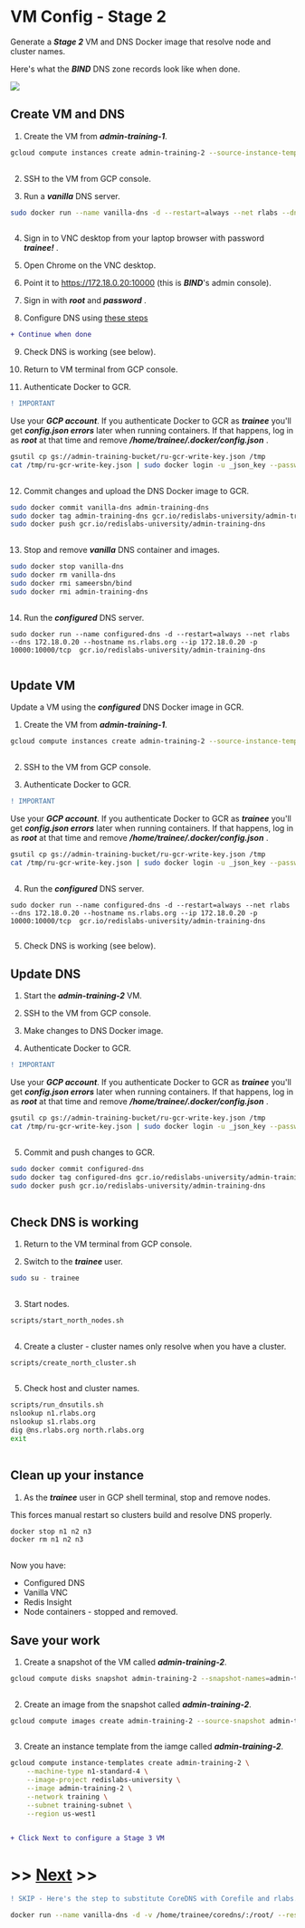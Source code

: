 # VM Config - Stage 2

Generate a ***Stage 2*** VM and DNS Docker image that resolve node and cluster names.

Here's what the ***BIND*** DNS zone records look like when done.

![](../config-dns/images/12-dns-done.png)

## Create VM and DNS

1. Create the VM from ***admin-training-1***.

```bash
gcloud compute instances create admin-training-2 --source-instance-template admin-training-1 --zone=us-west1-b
 
```

2. SSH to the VM from GCP console.

3. Run a ***vanilla*** DNS server.

```bash
sudo docker run --name vanilla-dns -d --restart=always --net rlabs --dns 172.18.0.20 --hostname ns.rlabs.org --ip 172.18.0.20 -p 10000:10000/tcp sameersbn/bind
 
```

4. Sign in to VNC desktop from your laptop browser with password ***trainee!*** .

5. Open Chrome on the VNC desktop.

6. Point it to https://172.18.0.20:10000 (this is ***BIND***'s admin console).

7. Sign in with ***root*** and ***password*** .

8. Configure DNS using [these steps](../config-dns)
```diff
+ Continue when done
```

9. Check DNS is working (see below).

10. Return to VM terminal from GCP console.

11. Authenticate Docker to GCR.

```diff
! IMPORTANT
```
Use your ***GCP account***. If you authenticate Docker to GCR as ***trainee*** you'll get ***config.json errors*** later when running containers. If that happens, log in as ***root*** at that time and remove ***/home/trainee/.docker/config.json*** .

```bash
gsutil cp gs://admin-training-bucket/ru-gcr-write-key.json /tmp
cat /tmp/ru-gcr-write-key.json | sudo docker login -u _json_key --password-stdin https://gcr.io
 
```

12. Commit changes and upload the DNS Docker image to GCR.

```bash
sudo docker commit vanilla-dns admin-training-dns
sudo docker tag admin-training-dns gcr.io/redislabs-university/admin-training-dns
sudo docker push gcr.io/redislabs-university/admin-training-dns
 
```

13. Stop and remove ***vanilla*** DNS container and images.

```bash
sudo docker stop vanilla-dns
sudo docker rm vanilla-dns
sudo docker rmi sameersbn/bind
sudo docker rmi admin-training-dns
 
```

14. Run the ***configured*** DNS server.

```
sudo docker run --name configured-dns -d --restart=always --net rlabs --dns 172.18.0.20 --hostname ns.rlabs.org --ip 172.18.0.20 -p 10000:10000/tcp  gcr.io/redislabs-university/admin-training-dns
 
```

## Update VM

Update a VM using the ***configured*** DNS Docker image in GCR.

1. Create the VM from ***admin-training-1***.

```bash
gcloud compute instances create admin-training-2 --source-instance-template admin-training-1 --zone=us-west1-b
 
```

2. SSH to the VM from GCP console.

3. Authenticate Docker to GCR.

```diff
! IMPORTANT
```
Use your ***GCP account***. If you authenticate Docker to GCR as ***trainee*** you'll get ***config.json errors*** later when running containers. If that happens, log in as ***root*** at that time and remove ***/home/trainee/.docker/config.json*** .

```bash
gsutil cp gs://admin-training-bucket/ru-gcr-write-key.json /tmp
cat /tmp/ru-gcr-write-key.json | sudo docker login -u _json_key --password-stdin https://gcr.io
 
```

4. Run the ***configured*** DNS server.

```
sudo docker run --name configured-dns -d --restart=always --net rlabs --dns 172.18.0.20 --hostname ns.rlabs.org --ip 172.18.0.20 -p 10000:10000/tcp  gcr.io/redislabs-university/admin-training-dns
 
```

5. Check DNS is working (see below).

## Update DNS

1. Start the ***admin-training-2*** VM.

2. SSH to the VM from GCP console.

3. Make changes to DNS Docker image.

4. Authenticate Docker to GCR.

```diff
! IMPORTANT
```
Use your ***GCP account***. If you authenticate Docker to GCR as ***trainee*** you'll get ***config.json errors*** later when running containers. If that happens, log in as ***root*** at that time and remove ***/home/trainee/.docker/config.json*** .

```bash
gsutil cp gs://admin-training-bucket/ru-gcr-write-key.json /tmp
cat /tmp/ru-gcr-write-key.json | sudo docker login -u _json_key --password-stdin https://gcr.io
 
```

5. Commit and push changes to GCR.

```bash
sudo docker commit configured-dns
sudo docker tag configured-dns gcr.io/redislabs-university/admin-training-dns
sudo docker push gcr.io/redislabs-university/admin-training-dns
 
```

## Check DNS is working

1. Return to the VM terminal from GCP console.

2. Switch to the ***trainee*** user.

```bash
sudo su - trainee
 
```

3. Start nodes.

```bash
scripts/start_north_nodes.sh
 
```

4. Create a cluster - cluster names only resolve when you have a cluster.

```bash
scripts/create_north_cluster.sh
 
```

5. Check host and cluster names.

```bash
scripts/run_dnsutils.sh
nslookup n1.rlabs.org
nslookup s1.rlabs.org
dig @ns.rlabs.org north.rlabs.org
exit
 
```

## Clean up your instance

1. As the ***trainee*** user in GCP shell terminal, stop and remove nodes.

This forces manual restart so clusters build and resolve DNS properly.

```bash
docker stop n1 n2 n3
docker rm n1 n2 n3
 
```

Now you have:
- Configured DNS
- Vanilla VNC
- Redis Insight
- Node containers - stopped and removed.

## Save your work

1. Create a snapshot of the VM called ***admin-training-2***.

```bash
gcloud compute disks snapshot admin-training-2 --snapshot-names=admin-training-2 --zone=us-west1-b
 
```

2. Create an image from the snapshot called ***admin-training-2***.

```bash
gcloud compute images create admin-training-2 --source-snapshot admin-training-2 --storage-location us-west1
 
```

3. Create an instance template from the iamge called ***admin-training-2***.

```bash
gcloud compute instance-templates create admin-training-2 \
    --machine-type n1-standard-4 \
    --image-project redislabs-university \
    --image admin-training-2 \
    --network training \
    --subnet training-subnet \
    --region us-west1
 
```

```diff
+ Click Next to configure a Stage 3 VM
```

# >> [Next](../config-vm-stage-3) >>

```diff
! SKIP - Here's the step to substitute CoreDNS with Corefile and rlabs.db instead of Bind
```

```bash
docker run --name vanilla-dns -d -v /home/trainee/coredns/:/root/ --restart=always --net rlabs --dns 172.18.0.20 --hostname ns.rlabs.org --ip 172.18.0.20  coredns/coredns -conf /root/Corefile
```
